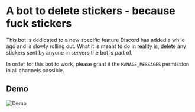 # A bot to delete stickers - because fuck stickers
This bot is dedicated to a new specific feature Discord has added a while ago and is slowly rolling out. What it is meant to do in reality is, delete any stickers sent by anyone in servers the bot is part of.

In order for this bot to work, please grant it the `MANAGE_MESSAGES` permission in all channels possible.

## Demo
![Demo](https://cdn.discordapp.com/attachments/761924508965666816/768533210866122782/2020-10-21_18-10-40.gif)

